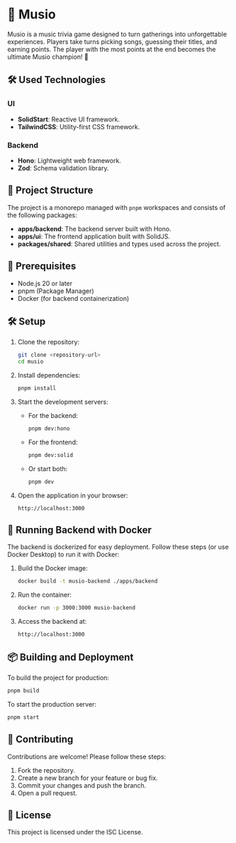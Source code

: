 # 🎵 Musio

Musio is a music trivia game designed to turn gatherings into unforgettable experiences. Players take turns picking songs, guessing their titles, and earning points. The player with the most points at the end becomes the ultimate Musio champion! 🎉

## 🛠️ Used Technologies

### UI

- **SolidStart**: Reactive UI framework.
- **TailwindCSS**: Utility-first CSS framework.

### Backend

- **Hono**: Lightweight web framework.
- **Zod**: Schema validation library.

## 📂 Project Structure

The project is a monorepo managed with `pnpm` workspaces and consists of the following packages:

- **apps/backend**: The backend server built with Hono.
- **apps/ui**: The frontend application built with SolidJS.
- **packages/shared**: Shared utilities and types used across the project.

## 🚀 Prerequisites

- Node.js 20 or later
- pnpm (Package Manager)
- Docker (for backend containerization)

## 🛠️ Setup

1. Clone the repository:

   ```bash
   git clone <repository-url>
   cd musio
   ```

2. Install dependencies:

   ```bash
   pnpm install
   ```

3. Start the development servers:

   - For the backend:
     ```bash
     pnpm dev:hono
     ```
   - For the frontend:
     ```bash
     pnpm dev:solid
     ```
   - Or start both:
     ```bash
     pnpm dev
     ```

4. Open the application in your browser:
   ```
   http://localhost:3000
   ```

## 🐳 Running Backend with Docker

The backend is dockerized for easy deployment. Follow these steps (or use Docker Desktop) to run it with Docker:

1. Build the Docker image:

   ```bash
   docker build -t musio-backend ./apps/backend
   ```

2. Run the container:

   ```bash
   docker run -p 3000:3000 musio-backend
   ```

3. Access the backend at:
   ```
   http://localhost:3000
   ```

## 📦 Building and Deployment

To build the project for production:

```bash
pnpm build
```

To start the production server:

```bash
pnpm start
```

## 🤝 Contributing

Contributions are welcome! Please follow these steps:

1. Fork the repository.
2. Create a new branch for your feature or bug fix.
3. Commit your changes and push the branch.
4. Open a pull request.

## 📜 License

This project is licensed under the ISC License.
